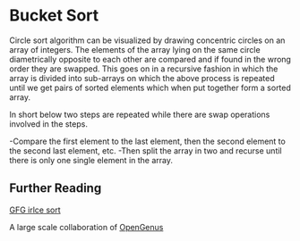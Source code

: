 # Bucket Sort

Circle sort algorithm can be visualized by drawing concentric circles on an array of integers. The elements of the array lying on the same circle diametrically opposite to each other are compared and if found in the wrong order they are swapped. This goes on in a recursive fashion in which the array is divided into sub-arrays on which the above process is repeated until we get pairs of sorted elements which when put together form a sorted array.

In short below two steps are repeated while there are swap operations involved in the steps.

-Compare the first element to the last element, then the second element to the second last element, etc.
-Then split the array in two and recurse until there is only one single element in the array.

## Further Reading
[GFG irlce sort](https://www.geeksforgeeks.org/circle-sort/)


A large scale collaboration of [OpenGenus](https://github.com/opengenus)
